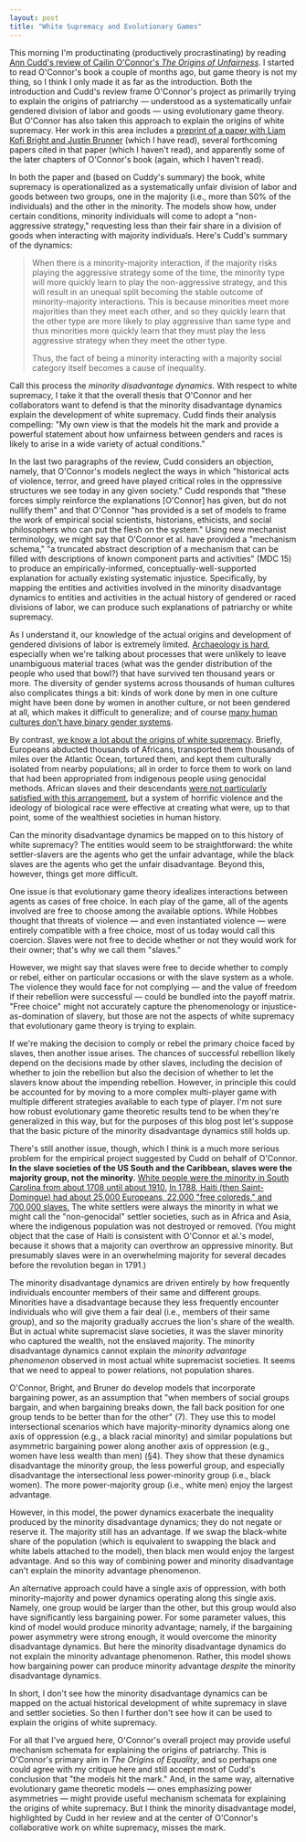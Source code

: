 ```yaml
---
layout: post
title: "White Supremacy and Evolutionary Games"
---
```


This morning I'm productinating (productively procrastinating) by reading [Ann Cudd's review of Cailin O'Connor's *The Origins of Unfairness*](https://ndpr.nd.edu/news/the-origins-of-unfairness-social-categories-and-cultural-evolution/).  I started to read O'Connor's book a couple of months ago, but game theory is not my thing, so I think I only made it as far as the introduction.  Both the introduction and Cudd's review frame O'Connor's project as primarily trying to explain the origins of patriarchy — understood as a systematically unfair gendered division of labor and goods — using evolutionary game theory.  But O'Connor has also taken this approach to explain the origins of white supremacy.  Her work in this area includes a [preprint of a paper with Liam Kofi Bright and Justin Brunner](http://philsci-archive.pitt.edu/13474/) (which I have read), several forthcoming papers cited in that paper (which I haven't read), and apparently some of the later chapters of O'Connor's book (again, which I haven't read).  

In both the paper and (based on Cuddy's summary) the book, white supremacy is operationalized as a systematically unfair division of labor and goods between two groups, one in the majority (i.e., more than 50% of the individuals) and the other in the minority.  The models show how, under certain conditions, minority individuals will come to adopt a "non-aggressive strategy," requesting less than their fair share in a division of goods when interacting with majority individuals.  Here's Cudd's summary of the dynamics:  

> When there is a minority-majority interaction, if the majority risks playing the aggressive strategy some of the time, the minority type will more quickly learn to play the non-aggressive strategy, and this will result in an unequal split becoming the stable outcome of minority-majority interactions. This is because minorities meet more majorities than they meet each other, and so they quickly learn that the other type are more likely to play aggressive than same type and thus minorities more quickly learn that they must play the less aggressive strategy when they meet the other type.
> 
> Thus, the fact of being a minority interacting with a majority social category itself becomes a cause of inequality.

Call this process the *minority disadvantage dynamics*.  With respect to white supremacy, I take it that the overall thesis that O'Connor and her collaborators want to defend is that the minority disadvantage dynamics explain the development of white supremacy.  Cudd finds their analysis compelling:  "My own view is that the models hit the mark and provide a powerful statement about how unfairness between genders and races is likely to arise in a wide variety of actual conditions."

In the last two paragraphs of the review, Cudd considers an objection, namely, that O'Connor's models neglect the ways in which "historical acts of violence, terror, and greed have played critical roles in the oppressive structures we see today in any given society."  Cudd responds that "these forces simply reinforce the explanations [O'Connor] has given, but do not nullify them" and that O'Connor "has provided is a set of models to frame the work of empirical social scientists, historians, ethicists, and social philosophers who can put the flesh on the system."  Using new mechanist terminology, we might say that O'Connor et al. have provided a "mechanism schema," "a truncated abstract description of a mechanism that can be filled with descriptions of known component parts and activities" (MDC 15) to produce an empirically-informed, conceptually-well-supported explanation for actually existing systematic injustice.  Specifically, by mapping the entities and activities involved in the minority disadvantage dynamics to entities and activities in the actual history of gendered or raced divisions of labor, we can produce such explanations of patriarchy or white supremacy.  

As I understand it, our knowledge of the actual origins and development of gendered divisions of labor is extremely limited.  [Archaeology is hard](https://www.worldcat.org/title/evidential-reasoning-in-archaeology/oclc/1124071952), especially when we're talking about processes that were unlikely to leave unambiguous material traces (what was the gender distribution of the people who used that bowl?) that have survived ten thousand years or more.  The diversity of gender systems across thousands of human cultures also complicates things a bit:  kinds of work done by men in one culture might have been done by women in another culture, or not been gendered at all, which makes it difficult to generalize; and of course [many human cultures don't have binary gender systems](http://www.pbs.org/independentlens/content/two-spirits_map-html/).  

By contrast, [we know a lot about the origins of white supremacy](https://www.worldcat.org/title/racial-contract/oclc/912381847).  Briefly, Europeans abducted thousands of Africans, transported them thousands of miles over the Atlantic Ocean, tortured them, and kept them culturally isolated from nearby populations; all in order to force them to work on land that had been appropriated from indigenous people using genocidal methods.  African slaves and their descendants [were not particularly satisfied with this arrangement](https://en.wikipedia.org/wiki/Slave_rebellion#North_America), but a system of horrific violence and the ideology of biological race were effective at creating what were, up to that point, some of the wealthiest societies in human history.  

Can the minority disadvantage dynamics be mapped on to this history of white supremacy?  The entities would seem to be straightforward:  the white settler-slavers are the agents who get the unfair advantage, while the black slaves are the agents who get the unfair disadvantage.  Beyond this, however, things get more difficult.  

One issue is that evolutionary game theory idealizes interactions between agents as cases of free choice.  In each play of the game, all of the agents involved are free to choose among the available options.  While Hobbes thought that threats of violence — and even instantiated violence — were entirely compatible with a free choice, most of us today would call this coercion.  Slaves were not free to decide whether or not they would work for their owner; that's why we call them "slaves."  

However, we might say that slaves were free to decide whether to comply or rebel, either on particular occasions or with the slave system as a whole.  The violence they would face for not complying — and the value of freedom if their rebellion were successful — could be bundled into the payoff matrix.  "Free choice" might not accurately capture the phenomenology or injustice-as-domination of slavery, but those are not the aspects of white supremacy that evolutionary game theory is trying to explain.  

If we're making the decision to comply or rebel the primary choice faced by slaves, then another issue arises.  The chances of successful rebellion likely depend on the decisions made by other slaves, including the decision of whether to join the rebellion but also the decision of whether to let the slavers know about the impending rebellion.  However, in principle this could be accounted for by moving to a more complex multi-player game with multiple different strategies available to each type of player.  I'm not sure how robust evolutionary game theoretic results tend to be when they're generalized in this way, but for the purposes of this blog post let's suppose that the basic picture of the minority disadvantage dynamics still holds up.  

There's still another issue, though, which I think is a much more serious problem for the empirical project suggested by Cudd on behalf of O'Connor.  **In the slave societies of the US South and the Caribbean, slaves were the majority group, not the minority.**  [White people were the minority in South Carolina from about 1708 until about 1910.](https://en.wikipedia.org/wiki/Demographics_of_South_Carolina)  [In 1788, Haiti (then Saint-Domingue) had about 25,000 Europeans, 22,000 "free coloreds," and 700,000 slaves.](https://en.wikipedia.org/wiki/Haiti#French_rule_(1625%E2%80%931804))  The white settlers were always the minority in what we might call the "non-genocidal" settler societies, such as in Africa and Asia, where the indigenous population was not destroyed or removed.  (You might object that the case of Haiti is consistent with O'Connor et al.'s model, because it shows that a majority can overthrow an oppressive minority.  But presumably slaves were in an overwhelming majority for several decades before the revolution began in 1791.)  

The minority disadvantage dynamics are driven entirely by how frequently individuals encounter members of their same and different groups.  Minorities have a disadvantage because they less frequently encounter individuals who will give them a fair deal (i.e., members of their same group), and so the majority gradually accrues the lion's share of the wealth.  But in actual white supremacist slave societies, it was the slaver minority who captured the wealth, not the enslaved majority.  The minority disadvantage dynamics cannot explain the *minority advantage phenomenon* observed in most actual white supremacist societies.  It seems that we need to appeal to power relations, not population shares.  

O'Connor, Bright, and Bruner do develop models that incorporate bargaining power, as an assumption that "when members of social groups bargain, and when bargaining breaks down, the fall back position for one group tends to be better than for the other" (7).  They use this to model intersectional scenarios which have majority-minority dynamics along one axis of oppression (e.g., a black racial minority) and similar populations but asymmetric bargaining power along another axis of oppression (e.g., women have less wealth than men) (§4).  They show that these dynamics disadvantage the minority group, the less powerful group, and especially disadvantage the intersectional less power-minority group (i.e., black women).  The more power-majority group (i.e., white men) enjoy the largest advantage.  

However, in this model, the power dynamics exacerbate the inequality produced by the minority disadvantage dynamics; they do not negate or reserve it.  The majority still has an advantage.  If we swap the black-white share of the population (which is equivalent to swapping the black and white labels attached to the model), then black men would enjoy the largest advantage.  And so this way of combining power and minority disadvantage can't explain the minority advantage phenomenon.  

An alternative approach could have a single axis of oppression, with both minority-majority and power dynamics operating along this single axis.  Namely, one group would be larger than the other, but this group would also have significantly less bargaining power.  For some parameter values, this kind of model would produce minority advantage; namely, if the bargaining power asymmetry were strong enough, it would overcome the minority disadvantage dynamics.  But here the minority disadvantage dynamics do not explain the minority advantage phenomenon.  Rather, this model shows how bargaining power can produce minority advantage *despite* the minority disadvantage dynamics.  

In short, I don't see how the minority disadvantage dynamics can be mapped on the actual historical development of white supremacy in slave and settler societies.  So then I further don't see how it can be used to explain the origins of white supremacy.  

For all that I've argued here, O'Connor's overall project may provide useful mechanism schemata for explaining the origins of patriarchy.  This is O'Connor's primary aim in *The Origins of Equality*, and so perhaps one could agree with my critique here and still accept most of Cudd's conclusion that "the models hit the mark."  And, in the same way, alternative evolutionary game theoretic models — ones emphasizing power asymmetries — might provide useful mechanism schemata for explaining the origins of white supremacy.  But I think the minority disadvantage model, highlighted by Cudd in her review and at the center of O'Connor's collaborative work on white supremacy, misses the mark.  
